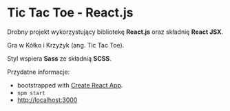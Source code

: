 # Tic Tac Toe - React.js

Drobny projekt wykorzystujący bibliotekę **React.js** oraz składnię **React JSX**.

Gra w Kółko i Krzyżyk (ang. Tic Tac Toe).

Styl wspiera **Sass** ze składnią **SCSS**.

Przydatne informacje:
* bootstrapped with [Create React App](https://github.com/facebook/create-react-app).
* `npm start`
* [http://localhost:3000](http://localhost:3000)
